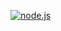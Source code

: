 
[![node.js](https://github.com/sweetbunsasha/hexlet-jest/workflows/Node.js%20CI/badge.svg)](https://github.com/sweetbunsasha/hexlet-jest/actions)
